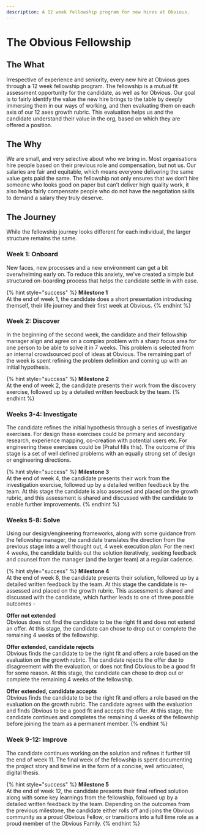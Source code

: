 ```yaml
---
description: A 12 week fellowship program for new hires at Obvious.
---
```


# The Obvious Fellowship

## The What

Irrespective of experience and seniority, every new hire at Obvious goes through a 12 week fellowship program. The fellowship is a mutual fit assessment opportunity for the candidate, as well as for Obvious. Our goal is to fairly identify the value the new hire brings to the table by deeply immersing them in our ways of working, and then evaluating them on each axis of our 12 axes growth rubric. This evaluation helps us and the candidate understand their value in the org, based on which they are offered a position.

## The Why

We are small, and very selective about who we bring in. Most organisations hire people based on their previous role and compensation, but not us. Our salaries are fair and equitable, which means everyone delivering the same value gets paid the same. The fellowship not only ensures that we don’t hire someone who looks good on paper but can’t deliver high quality work, it also helps fairly compensate people who do not have the negotiation skills to demand a salary they truly deserve.

## The Journey

While the fellowship journey looks different for each individual, the larger structure remains the same.

### Week 1: Onboard

New faces, new processes and a new environment can get a bit overwhelming early on. To reduce this anxiety, we've created a simple but structured on-boarding process that helps the candidate settle in with ease.

{% hint style="success" %}
**Milestone 1**  
At the end of week 1, the candidate does a short presentation introducing themself, their life journey and their first week at Obvious.
{% endhint %}



### Week 2:  Discover

In the beginning of the second week, the candidate and their fellowship manager align and agree on a complex problem with a sharp focus area for one person to be able to solve it in 7 weeks. This problem is selected from an internal crowdsourced pool of ideas at Obvious. The remaining part of the week is spent refining the problem definition and coming up with an initial hypothesis.

{% hint style="success" %}
**Milestone 2**  
At the end of week 2, the candidate presents their work from the discovery exercise, followed up by a detailed written feedback by the team. 
{% endhint %}

### 

### Weeks 3-4: Investigate

The candidate refines the initial hypothesis through a series of investigative exercises. For design these exercises could be primary and secondary research, experience mapping, co-creation with potential users etc. For engineering these exercises could be \(Pratul fills this\). The outcome of this stage is a set of well defined problems with an equally strong set of design or engineering directions.

{% hint style="success" %}
**Milestone 3**  
At the end of week 4, the candidate presents their work from the investigation exercise, followed up by a detailed written feedback by the team. At this stage the candidate is also assessed and placed on the growth rubric, and this assessment is shared and discussed with the candidate to enable further improvements.
{% endhint %}



### Weeks 5-8: Solve

Using our design/engineering frameworks, along with some guidance from the fellowship manager, the candidate translates the direction from the previous stage into a well thought out, 4 week execution plan. For the next 4 weeks, the candidate builds out the solution iteratively, seeking feedback and counsel from the manager \(and the larger team\) at a regular cadence.

{% hint style="success" %}
**Milestone 4**  
At the end of week 8, the candidate presents their solution, followed up by a detailed written feedback by the team. At this stage the candidate is re-assessed and placed on the growth rubric. This assessment is shared and discussed with the candidate, which further leads to one of three possible outcomes -  
  
**Offer not extended**  
Obvious does not find the candidate to be the right fit and does not extend an offer. At this stage, the candidate can chose to drop out or complete the remaining 4 weeks of the fellowship.  
  
**Offer extended, candidate rejects**   
Obvious finds the candidate to be the right fit and offers a role based on the evaluation on the growth rubric. The candidate rejects the offer due to disagreement with the evaluation, or does not find Obvious to be a good fit for some reason. At this stage, the candidate can chose to drop out or complete the remaining 4 weeks of the fellowship.  
  
**Offer extended, candidate accepts**  
Obvious finds the candidate to be the right fit and offers a role based on the evaluation on the growth rubric. The candidate agrees with the evaluation and finds Obvious to be a good fit and accepts the offer. At this stage, the candidate continues and completes the remaining 4 weeks of the fellowship before joining the team as a permanent member.
{% endhint %}



### Week 9-12: Improve

The candidate continues working on the solution and refines it further till the end of week 11. The final week of the fellowship is spent documenting the project story and timeline in the form of a concise, well articulated, digital thesis. 

{% hint style="success" %}
**Milestone 5**  
At the end of week 12, the candidate presents their final refined solution along with some key learnings from the fellowship, followed up by a detailed written feedback by the team. Depending on the outcomes from the previous milestone, the candidate either rolls off and joins the Obvious community as a proud Obvious Fellow, or transitions into a full time role as a proud member of the Obvious Family.
{% endhint %}





